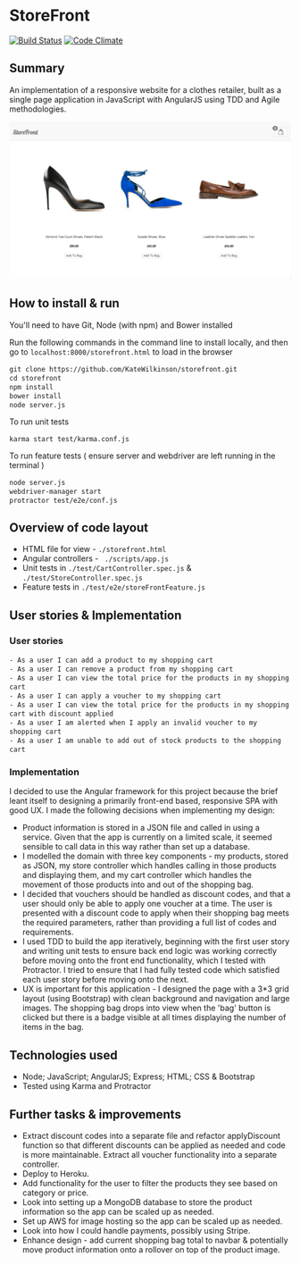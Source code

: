 # StoreFront

[![Build Status](https://travis-ci.org/KateWilkinson/storefront.svg?branch=master)](https://travis-ci.org/KateWilkinson/storefront) [![Code Climate](https://codeclimate.com/github/KateWilkinson/storefront/badges/gpa.svg)](https://codeclimate.com/github/KateWilkinson/storefront)

## Summary

An implementation of a responsive website for a clothes retailer, built as a single page application in JavaScript with AngularJS using TDD and Agile methodologies.

![Screenshot](./public/screenshots/screenshot1.jpg?raw=true)

## How to install & run

You'll need to have Git, Node (with npm) and Bower installed

Run the following commands in the command line to install locally, and then go to ```localhost:8000/storefront.html``` to load in the browser

```
git clone https://github.com/KateWilkinson/storefront.git
cd storefront
npm install
bower install
node server.js
```

To run unit tests

```
karma start test/karma.conf.js
```

To run feature tests ( ensure server and webdriver are left running in the terminal )

```
node server.js
webdriver-manager start
protractor test/e2e/conf.js
```

## Overview of code layout

* HTML file for view - ```./storefront.html```
* Angular controllers - ``` ./scripts/app.js```
* Unit tests in ```./test/CartController.spec.js``` & ```./test/StoreController.spec.js```
* Feature tests in ```./test/e2e/storeFrontFeature.js```

## User stories & Implementation

### User stories
```
- As a user I can add a product to my shopping cart
- As a user I can remove a product from my shopping cart
- As a user I can view the total price for the products in my shopping cart
- As a user I can apply a voucher to my shopping cart
- As a user I can view the total price for the products in my shopping cart with discount applied
- As a user I am alerted when I apply an invalid voucher to my shopping cart
- As a user I am unable to add out of stock products to the shopping cart
```

### Implementation

I decided to use the Angular framework for this project because the brief leant itself to designing a primarily front-end based, responsive SPA with good UX. I made the following decisions when implementing my design:

* Product information is stored in a JSON file and called in using a service. Given that the app is currently on a limited scale, it seemed sensible to call data in this way rather than set up a database.
* I modelled the domain with three key components - my products, stored as JSON, my store controller which handles calling in those products and displaying them, and my cart controller which handles the movement of those products into and out of the shopping bag.
* I decided that vouchers should be handled as discount codes, and that a user should only be able to apply one voucher at a time. The user is presented with a discount code to apply when their shopping bag meets the required parameters, rather than providing a full list of codes and requirements.
* I used TDD to build the app iteratively, beginning with the first user story and writing unit tests to ensure back end logic was working correctly before moving onto the front end functionality, which I tested with Protractor. I tried to ensure that I had fully tested code which satisfied each user story before moving onto the next.
* UX is important for this application - I designed the page with a 3*3 grid layout (using Bootstrap) with clean background and navigation and large images. The shopping bag drops into view when the 'bag' button is clicked but there is a badge visible at all times displaying the number of items in the bag.

## Technologies used

* Node; JavaScript; AngularJS; Express; HTML; CSS & Bootstrap
* Tested using Karma and Protractor

## Further tasks & improvements

* Extract discount codes into a separate file and refactor applyDiscount function so that different discounts can be applied as needed and code is more maintainable. Extract all voucher functionality into a separate controller.
* Deploy to Heroku.
* Add functionality for the user to filter the products they see based on category or price.
* Look into setting up a MongoDB database to store the product information so the app can be scaled up as needed.
* Set up AWS for image hosting so the app can be scaled up as needed.
* Look into how I could handle payments, possibly using Stripe.
* Enhance design - add current shopping bag total to navbar & potentially move product information onto a rollover on top of the product image.
